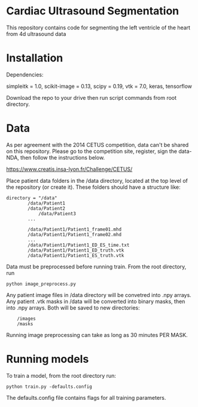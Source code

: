 # Cardiac Ultrasound Segmentation

This repository contains code for segmenting the left ventricle of the heart from 4d ultrasound data


# Installation
Dependencies:

simpleitk = 1.0, scikit-image = 0.13, scipy = 0.19, vtk = 7.0, keras, tensorflow

Download the repo to your drive then run script commands from root directory.

# Data

As per agreement with the 2014 CETUS competition, data can't be shared on this repository.  Please go to the competition site, register, sign the data-NDA, then follow the instructions below.

https://www.creatis.insa-lyon.fr/Challenge/CETUS/

Place patient data folders in the /data directory, located at the top level of the repository (or create it). These folders should have a structure like:

    directory = "/data"
    		/data/Patient1
    		/data/Patient2
             	/data/Patient3
	     	...
             
      		/data/Patient1/Patient1_frame01.mhd
      		/data/Patient1/Patient1_frame02.mhd
      		...
      		/data/Patient1/Patient1_ED_ES_time.txt
      		/data/Patient1/Patient1_ED_truth.vtk
      		/data/Patient1/Patient1_ES_truth.vtk

Data must be preprocessed before running train.  From the root directory, run

	python image_preprocess.py

Any patient image files in /data directory will be convetred into .npy arrays.  Any patient .vtk masks in /data will be converted into binary masks, then into .npy arrays.  Both will be saved to new directories:

		/images
		/masks

Running image preprocessing can take as long as 30 minutes PER MASK.

# Running models

To train a model, from the root directory run:

	python train.py -defaults.config
    
The defaults.config file contains flags for all training parameters.
